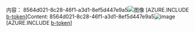 <span data-ttu-id="de7ec-101">内容： 8564d021-8c28-46f1-a3d1-8ef5d447e9a5![图像](d4aba7f7-4a71-4923-9df4-4670be2ba69b.png)
[AZURE.INCLUDE [b-token](7f4943de-c8e9-4908-a963-430e32c15418.md)]</span><span class="sxs-lookup"><span data-stu-id="de7ec-101">Content: 8564d021-8c28-46f1-a3d1-8ef5d447e9a5![image](d4aba7f7-4a71-4923-9df4-4670be2ba69b.png)
[AZURE.INCLUDE [b-token](7f4943de-c8e9-4908-a963-430e32c15418.md)]</span></span>

